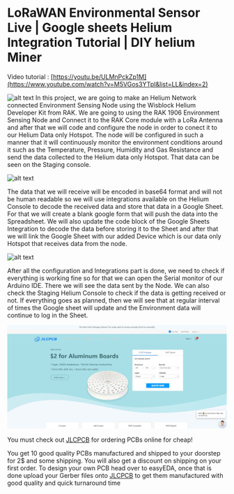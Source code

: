 # LoRaWAN Environmental Sensor Live | Google sheets Helium Integration Tutorial | DIY helium Miner

Video tutorial : [https://youtu.be/ULMnPckZp1M](https://www.youtube.com/watch?v=M5VGos3YTpI&list=LL&index=2)

![alt text](https://github.com/akarsh98/Helium-Environment-sensor/blob/main/Environment%20Sensor%20node/25.JPG)
In this project, we are going to make an Helium Network connected Environment Sensing Node using the Wisblock Helium Developer Kit from RAK. We are going to using the RAK 1906 Environment Sensing Node and Connect it to the RAK Core module with a LoRa Antenna and after that we will code and configure the node in order to conect it to our Helium Data only Hotspot. The node will be configured in such a manner that it will continuously monitor the environment conditions around it such as the Temperature, Pressure, Humidity and Gas Resistance and send the data collected to the Helium data only Hotspot. That data can be seen on the Staging console.

![alt text](https://github.com/akarsh98/Helium-Environment-sensor/blob/main/Environment%20Sensor%20node/21.JPG)

The data that we will receive will be encoded in base64 format and will not be human readable so we will use integrations available on the Helium Console to decode the received data and store that data in a Google Sheet. For that we will create a blank google form that will push the data into the Spreadsheet. We will also update the code block of the Google Sheets Integration to decode the data before storing it to the Sheet and after that we will link the Google Sheet with our added Device which is our data only Hotspot that receives data from the node.  

![alt text](https://github.com/akarsh98/Helium-Environment-sensor/blob/main/Environment%20Sensor%20node/24.JPG)

After all the configuration and Integrations part is done, we need to check if everything is working fine so for that we can open the Serial monitor of our Arduino IDE. There we will see the data sent by the Node. We can also check the Staging Helium Console to check if the data is getting received or not. If everything goes as planned, then we will see that at regular interval of times the Google sheet will update and the Environment data will continue to log in the Sheet.


![alt text](https://github.com/akarsh98/MQTT-ESP8266-demo-with-Reyax/blob/main/Home%20Automation%20Board/jlcpcb.JPG)


You must check out [JLCPCB](https://jlcpcb.com/aka) for ordering PCBs online for cheap!

You get 10 good quality PCBs manufactured and shipped to your doorstep for 2$ and some shipping. You will also get a discount on shipping on your first order. To design your own PCB head over to easyEDA, once that is done upload your Gerber files onto [JLCPCB](https://jlcpcb.com/aka) to get them manufactured with good quality and quick turnaround time
